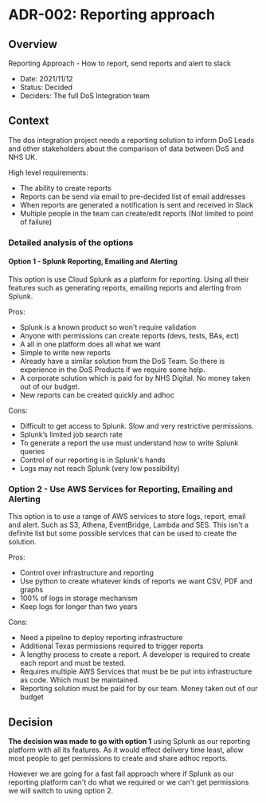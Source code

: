 # ADR-002: Reporting approach

## Overview

Reporting Approach - How to report, send reports and alert to slack

* Date: 2021/11/12
* Status: Decided
* Deciders: The full DoS Integration team

## Context

The dos integration project needs a reporting solution to inform DoS Leads and other stakeholders about the comparison of data between DoS and NHS UK.

High level requirements:

* The ability to create reports
* Reports can be send via email to pre-decided list of email addresses
* When reports are generated a notification is sent and received in Slack
* Multiple people in the team can create/edit reports (Not limited to point of failure)


### Detailed analysis of the options

#### Option 1 - Splunk Reporting, Emailing and Alerting

This option is use Cloud Splunk as a platform for reporting. Using all their features such as generating reports, emailing reports and alerting from Splunk.

Pros:

* Splunk is a known product so won't require validation
* Anyone with permissions can create reports (devs, tests, BAs, ect)
* A all in one platform does all what we want
* Simple to write new reports
* Already have a similar solution from the DoS Team. So there is experience in the DoS Products if we require some help.
* A corporate solution which is paid for by NHS Digital. No money taken out of our budget.
* New reports can be created quickly and adhoc

Cons:

* Difficult to get access to Splunk. Slow and very restrictive permissions.
* Splunk’s limited job search rate
* To generate a report the use must understand how to write Splunk queries
* Control of our reporting is in Splunk's hands
* Logs may not reach Splunk (very low possibility)


### Option 2 - Use AWS Services for Reporting, Emailing and Alerting

This option is to use a range of AWS services to store logs, report, email and alert. Such as S3, Athena, EventBridge, Lambda and SES. This isn't a definite list but some possible services that can be used to create the solution.

Pros:

* Control over infrastructure and reporting
* Use python to create whatever kinds of reports we want CSV, PDF and graphs
* 100% of logs in storage mechanism
* Keep logs for longer than two years

Cons:

* Need a pipeline to deploy reporting infrastructure
* Additional Texas permissions required to trigger reports
* A lengthy process to create a report. A developer is required to create each report and must be tested.
* Requires multiple AWS Services that must be be put into infrastructure as code. Which must be maintained.
* Reporting solution must be paid for by our team. Money taken out of our budget

## Decision

**The decision was made to go with option 1** using Splunk as our reporting platform with all its features. As it would effect delivery time least, allow most people to get permissions to create and share adhoc reports.

However we are going for a fast fail approach where if Splunk as our reporting platform can't do what we required or we can't get permissions we will switch to using option 2.
